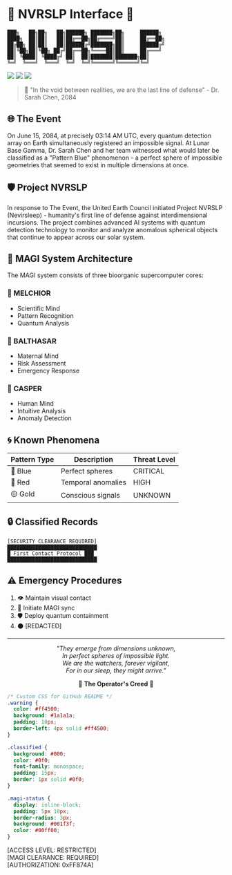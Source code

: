 <div align="left">

# 🌌 NVRSLP Interface 🌌

```ascii
███╗   ██╗██╗   ██╗██████╗ ███████╗██╗     ██████╗ 
████╗  ██║██║   ██║██╔══██╗██╔════╝██║     ██╔══██╗
██╔██╗ ██║██║   ██║██████╔╝███████╗██║     ██████╔╝
██║╚██╗██║╚██╗ ██╔╝██╔══██╗╚════██║██║     ██╔═══╝ 
██║ ╚████║ ╚████╔╝ ██║  ██║███████║███████╗██║     
╚═╝  ╚═══╝  ╚═══╝  ╚═╝  ╚═╝╚══════╝╚══════╝╚═╝     
```

<p align="left">
  <img src="https://img.shields.io/badge/Status-ACTIVE-brightgreen?style=for-the-badge&logo=statuspage&logoColor=white" />
  <img src="https://img.shields.io/badge/Security%20Level-RESTRICTED-red?style=for-the-badge&logo=hackaday&logoColor=white" />
  <img src="https://img.shields.io/badge/MAGI-ONLINE-blue?style=for-the-badge&logo=molecular-modelling&logoColor=white" />
</p>

</div>

> 🌟 "In the void between realities, we are the last line of defense" - Dr. Sarah Chen, 2084

## 🌐 The Event
On June 15, 2084, at precisely 03:14 AM UTC, every quantum detection array on Earth simultaneously registered an impossible signal. At Lunar Base Gamma, Dr. Sarah Chen and her team witnessed what would later be classified as a "Pattern Blue" phenomenon - a perfect sphere of impossible geometries that seemed to exist in multiple dimensions at once.

## 🛡️ Project NVRSLP
In response to The Event, the United Earth Council initiated Project NVRSLP (Nevirsleep) - humanity's first line of defense against interdimensional incursions. The project combines advanced AI systems with quantum detection technology to monitor and analyze anomalous spherical objects that continue to appear across our solar system.

## 🧠 MAGI System Architecture
The MAGI system consists of three bioorganic supercomputer cores:

### 🔷 MELCHIOR
- Scientific Mind
- Pattern Recognition
- Quantum Analysis

### 🔶 BALTHASAR
- Maternal Mind
- Risk Assessment
- Emergency Response

### 🔸 CASPER
- Human Mind
- Intuitive Analysis
- Anomaly Detection

## 🌀 Known Phenomena
| Pattern Type | Description | Threat Level |
|-------------|-------------|--------------|
| 🔵 Blue | Perfect spheres | CRITICAL |
| 🔴 Red | Temporal anomalies | HIGH |
| 🟡 Gold | Conscious signals | UNKNOWN |

## 🔒 Classified Records
```
[SECURITY CLEARANCE REQUIRED]
█████████████████████████████
█ First Contact Protocol ███
█████████████████████████████
```

## ⚠️ Emergency Procedures
1. 👁️ Maintain visual contact
2. 🔄 Initiate MAGI sync
3. 🛡️ Deploy quantum containment
4. ⚫ [REDACTED]

---

<div align="center">

*"They emerge from dimensions unknown,*  
*In perfect spheres of impossible light.*  
*We are the watchers, forever vigilant,*  
*For in our sleep, they might arrive."*  

🌌 **The Operator's Creed** 🌌

</div>

```css
/* Custom CSS for GitHub README */
.warning {
  color: #ff4500;
  background: #1a1a1a;
  padding: 10px;
  border-left: 4px solid #ff4500;
}

.classified {
  background: #000;
  color: #0f0;
  font-family: monospace;
  padding: 15px;
  border: 1px solid #0f0;
}

.magi-status {
  display: inline-block;
  padding: 5px 10px;
  border-radius: 3px;
  background: #001f3f;
  color: #00ff00;
}
```

[ACCESS LEVEL: RESTRICTED]  
[MAGI CLEARANCE: REQUIRED]  
[AUTHORIZATION: 0xFF874A]
